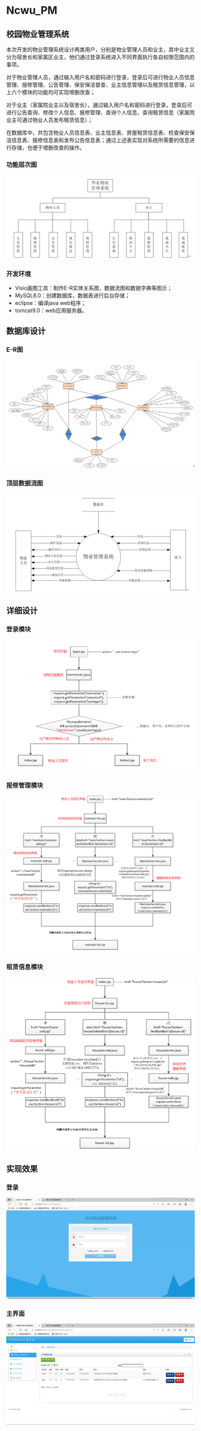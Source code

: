 # Ncwu_PM
## 校园物业管理系统
本次开发的物业管理系统设计两类用户，分别是物业管理人员和业主，其中业主又分为宿舍长和家属区业主，他们通过登录系统进入不同界面执行各自权限范围内的事项。

对于物业管理人员，通过输入用户名和密码进行登录，登录后可进行物业人员信息管理、报修管理、公告管理、保安保洁督查、业主信息管理以及租赁信息管理，以上六个模块的功能均可实现增删改查；

对于业主（家属院业主以及宿舍长），通过输入用户名和密码进行登录，登录后可进行公告查询、修改个人信息、报修管理、查询个人信息、查询租赁信息（家属院业主可通过物业人员发布租赁信息）；

在数据库中，共包含物业人员信息表、业主信息表、房屋租赁信息表、检查保安保洁信息表、报修信息表和发布公告信息表；通过上述表实现对系统所需要的信息进行存储，也便于增删改查的操作。
### 功能层次图
![](./1.png)
### 开发环境
* Visio画图工具：制作E-R实体关系图，数据流图和数据字典等图示；
* MySQL8.0：创建数据库，数据表进行后台存储；
* eclipse：编译java web程序；
* tomcat9.0：web应用服务器。
## 数据库设计
### E-R图
![](./2.png)
### 顶层数据流图
![](./3.png)
## 详细设计
### 登录模块
![](./6.png)
### 报修管理模块
![](./7.png)
### 租赁信息模块
![](./8.png)
## 实现效果
### 登录
![](./4.png)
### 主界面
![](./5.png)
